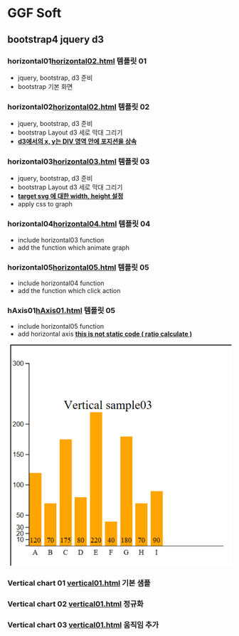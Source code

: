 # GGF Soft

## bootstrap4 jquery d3 

### horizontal01[horizontal02.html](WebContent/temp/horizontal/horizontal01.html) 템플릿 01
- jquery, bootstrap, d3 준비 
- bootstrap 기본 화면 
 
 ### horizontal02[horizontal02.html](WebContent/temp/horizontal/horizontal02.html) 템플릿 02
 - jquery, bootstrap, d3 준비 
 - bootstrap Layout d3 세로 막대 그리기
 - **<u>d3에서의 x, y는 DIV 영역 안에 포지션을 상속</u>**

 ### horizontal03[horizontal03.html](WebContent/temp/horizontal/horizontal03.html) 템플릿 03
 - jquery, bootstrap, d3 준비 
 - bootstrap Layout d3 세로 막대 그리기
 - **<u>target svg 에 대한 width, height 설정</u>**
 - apply css to graph

 ### horizontal04[horizontal04.html](WebContent/temp/horizontal/horizontal04.html) 템플릿 04
 - include horizontal03 function
 - add the function which animate graph

 ### horizontal05[horizontal05.html](WebContent/temp/horizontal/horizontal05.html) 템플릿 05
 - include horizontal04 function
 - add the function which click action 

 ### hAxis01[hAxis01.html](WebContent/temp/horizontal/axis/hAxis01.html) 템플릿 05
 - include horizontal05 function
 - add horizontal axis **<u>this is not static code ( ratio calculate )</u>**





![screenshot](https://github.com/parkseungchul/D3_SAMPLE/blob/master/WebContent/verticalChart.PNG?raw=true)

### Vertical chart 01 [vertical01.html](WebContent/vertical01.html) 기본 샘플

### Vertical chart 02 [vertical01.html](WebContent/vertical01.html) 정규화 

### Vertical chart 03 [vertical01.html](WebContent/vertical01.html) 움직임 추가